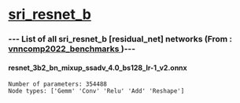 # <a href = "https://github.com/mnmueller/vnn_comp_22_bench_sri"> sri_resnet_b </a>

### --- List of all sri_resnet_b [residual_net] networks (From :<a href = 'https://github.com/ChristopherBrix/vnncomp2022_benchmarks'> vnncomp2022_benchmarks </a>)---

#### resnet_3b2_bn_mixup_ssadv_4.0_bs128_lr-1_v2.onnx 
	Number of parameters: 354488 
	Node types: ['Gemm' 'Conv' 'Relu' 'Add' 'Reshape']

